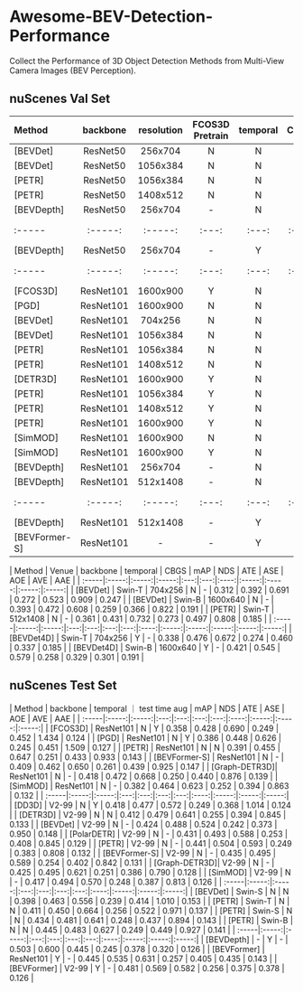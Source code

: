 # Awesome-BEV-Detection-Performance
Collect the Performance of 3D Object Detection Methods from Multi-View Camera Images (BEV Perception).


## nuScenes Val Set
| Method | backbone | resolution | FCOS3D Pretrain | temporal | CBGS | mAP | NDS | ATE | ASE | AOE | AVE | AAE | 
| :-----|:-----:|:-----:|:---:|:---:|:---:|:---:|:----:|:-----:|:-----:|:-----:|:-----:|:-----:|
| [BEVDet]     | ResNet50 | 256x704  | N | N | - | 0.298 | 0.379 | 0.725 | 0.279 | 0.589 | 0.860 | 0.245 |
| [BEVDet]     | ResNet50 | 1056x384 | N | N | - | 0.318 | 0.389 | 0.718 | 0.272 | 0.553 | 0.897 | 0.258 |
| [PETR]       | ResNet50 | 1056x384 | N | N | Y | 0.313 | 0.381 | 0.768 | 0.278 | 0.564 | 0.923 | 0.225 |
| [PETR]       | ResNet50 | 1408x512 | N | N | Y | 0.339 | 0.403 | 0.748 | 0.273 | 0.539 | 0.907 | 0.203 |
| [BEVDepth]   | ResNet50 | 256x704  | - | N | - | 0.315 | 0.367 | 0.702 | 0.271 | 0.621 | 1.042 | 0.315 |
| :-----|:-----:|:-----:|:---:|:---:|:---:|:---:|:----:|:-----:|:-----:|:-----:|:-----:|:-----:|
| [BEVDepth]   | ResNet50 | 256x704  | - | Y | - | 0.351 | 0.475 | 0.639 | 0.267 | 0.479 | 0.428 | 0.198 |
| :-----|:-----:|:-----:|:---:|:---:|:---:|:---:|:----:|:-----:|:-----:|:-----:|:-----:|:-----:|
| [FCOS3D]  | ResNet101 | 1600x900 | Y | N | N | 0.343 | 0.415 | 0.725 | 0.263 | 0.422 | 1.292 | 0.153 |
| [PGD]     | ResNet101 | 1600x900 | N | N | N | 0.369 | 0.428 | 0.683 | 0.260 | 0.439 | 1.268 | 0.185 |
| [BEVDet]  | ResNet101 | 704x256  | N | N | - | 0.302 | 0.381 | 0.722 | 0.269 | 0.543 | 0.900 | 0.269 |
| [BEVDet]  | ResNet101 | 1056x384 | N | N | - | 0.330 | 0.396 | 0.702 | 0.272 | 0.534 | 0.932 | 0.251 |
| [PETR]    | ResNet101 | 1056x384 | N | N | Y | 0.333 | 0.399 | 0.735 | 0.275 | 0.559 | 0.899 | 0.205 |
| [PETR]    | ResNet101 | 1408x512 | N | N | Y | 0.357 | 0.421 | 0.710 | 0.270 | 0.490 | 0.885 | 0.224 |
| [DETR3D]  | ResNet101 | 1600x900 | Y | N | Y | 0.349 | 0.434 | 0.716 | 0.268 | 0.379 | 0.842 | 0.200 |
| [PETR]    | ResNet101 | 1056x384 | Y | N | Y | 0.347 | 0.423 | 0.736 | 0.269 | 0.448 | 0.844 | 0.202 |
| [PETR]    | ResNet101 | 1408x512 | Y | N | Y | 0.366 | 0.441 | 0.717 | 0.267 | 0.412 | 0.834 | 0.190 |
| [PETR]    | ResNet101 | 1600x900 | Y | N | Y | 0.370 | 0.442 | 0.711 | 0.267 | 0.383 | 0.865 | 0.201 |
| [SimMOD]  | ResNet101 | 1600x900 | N | N | - | 0.351 | 0.435 | 0.717 | 0.267 | 0.388 | 0.849 | 0.187 |
| [SimMOD]  | ResNet101 | 1600x900 | Y | N | - | 0.366 | 0.455 | 0.698 | 0.264 | 0.340 | 0.784 | 0.197 |
| [BEVDepth]| ResNet101 | 256x704  | - | N | - | 0.320 | 0.381 | 0.682 | 0.272 | 0.562 | 0.997 | 0.284 | 
| [BEVDepth]| ResNet101 | 512x1408 | - | N | - | 0.376 | 0.408 | 0.659 | 0.267 | 0.543 | 1.059 | 0.335 |
| :-----|:-----:|:-----:|:---:|:---:|:---:|:---:|:----:|:-----:|:-----:|:-----:|:-----:|:-----:|
| [BEVDepth]   | ResNet101 | 512x1408 | - | Y | - | 0.412 | 0.535 | 0.565 | 0.266 | 0.358 | 0.331 | 0.190 |
| [BEVFormer-S]|ResNet101  | -        | - | Y | - | 0.416 | 0.517 | 0.673 | 0.274 | 0.372 | 0.394 | 0.198 |


| Method | Venue | backbone | temporal | CBGS | mAP | NDS | ATE | ASE | AOE | AVE | AAE | 
| :-----|:-----:|:-----:|:-----:|:---:|:---:|:----:|:-----:|:-----:|:-----:|:-----:|
| [BEVDet]     | Swin-T | 704x256  | N | - | 0.312 | 0.392 | 0.691 | 0.272 | 0.523 | 0.909 | 0.247 |
| [BEVDet]     | Swin-B | 1600x640 | N | - | 0.393 | 0.472 | 0.608 | 0.259 | 0.366 | 0.822 | 0.191 |
| [PETR]       | Swin-T | 512x1408 | N | - | 0.361 | 0.431 | 0.732 | 0.273 | 0.497 | 0.808 | 0.185 | 
| :-----|:-----:|:-----:|:---:|:---:|:---:|:---:|:----:|:-----:|:-----:|:-----:|:-----:|:-----:|
| [BEVDet4D]   | Swin-T | 704x256  | Y | - | 0.338 | 0.476 | 0.672 | 0.274 | 0.460 | 0.337 | 0.185 |
| [BEVDet4D]   | Swin-B | 1600x640 | Y | - | 0.421 | 0.545 | 0.579 | 0.258 | 0.329 | 0.301 | 0.191 |




## nuScenes Test Set
| Method | backbone | temporal ｜ test time aug | mAP | NDS | ATE | ASE | AOE | AVE | AAE | 
| :-----|:-----:|:-----:|:---:|:---:|:---:|:---:|:----:|:-----:|:-----:|:-----:|
| [FCOS3D]      | ResNet101 | N | Y | 0.358 | 0.428 | 0.690 | 0.249 | 0.452 | 1.434 | 0.124 |
| [PGD]         | ResNet101 | N | Y | 0.386 | 0.448 | 0.626 | 0.245 | 0.451 | 1.509 | 0.127 |
| [PETR]        | ResNet101 | N | N | 0.391 | 0.455 | 0.647 | 0.251 | 0.433 | 0.933 | 0.143 |
| [BEVFormer-S] | ResNet101 | N | - | 0.409 | 0.462 | 0.650 | 0.261 | 0.439 | 0.925 | 0.147 |
| [Graph-DETR3D]| ResNet101 | N | - | 0.418 | 0.472 | 0.668 | 0.250 | 0.440 | 0.876 | 0.139 |
| [SimMOD]      | ResNet101 | N | - | 0.382 | 0.464 | 0.623 | 0.252 | 0.394 | 0.863 | 0.132 |
| :-----|:-----:|:-----:|:---:|:---:|:---:|:---:|:----:|:-----:|:-----:|:-----:|
| [DD3D]        | V2-99     | N | Y | 0.418 | 0.477 | 0.572 | 0.249 | 0.368 | 1.014 | 0.124 |
| [DETR3D]      | V2-99     | N | N | 0.412 | 0.479 | 0.641 | 0.255 | 0.394 | 0.845 | 0.133 |
| [BEVDet]      | V2-99     | N | - | 0.424 | 0.488 | 0.524 | 0.242 | 0.373 | 0.950 | 0.148 |
| [PolarDETR]   | V2-99     | N | - | 0.431 | 0.493 | 0.588 | 0.253 | 0.408 | 0.845 | 0.129 |
| [PETR]        | V2-99     | N | - | 0.441 | 0.504 | 0.593 | 0.249 | 0.383 | 0.808 | 0.132 |
| [BEVFormer-S] | V2-99     | N | - | 0.435 | 0.495 | 0.589 | 0.254 | 0.402 | 0.842 | 0.131 |
| [Graph-DETR3D]| V2-99     | N | - | 0.425 | 0.495 | 0.621 | 0.251 | 0.386 | 0.790 | 0.128 |
| [SimMOD]      | V2-99     | N | - | 0.417 | 0.494 | 0.570 | 0.248 | 0.387 | 0.813 | 0.126 |
| :-----|:-----:|:-----:|:---:|:---:|:---:|:---:|:----:|:-----:|:-----:|:-----:|
| [BEVDet]      | Swin-S    | N | N | 0.398 | 0.463 | 0.556 | 0.239 | 0.414 | 1.010 | 0.153 |
| [PETR]        | Swin-T    | N | N | 0.411 | 0.450 | 0.664 | 0.256 | 0.522 | 0.971 | 0.137 |
| [PETR]        | Swin-S    | N | N | 0.434 | 0.481 | 0.641 | 0.248 | 0.437 | 0.894 | 0.143 |
| [PETR]        | Swin-B    | N | N | 0.445 | 0.483 | 0.627 | 0.249 | 0.449 | 0.927 | 0.141 |
| :-----|:-----:|:-----:|:---:|:---:|:---:|:---:|:----:|:-----:|:-----:|:-----:|
| [BEVDepth]    | -         | Y | - | 0.503 | 0.600 | 0.445 | 0.245 | 0.378 | 0.320 | 0.126 |
| [BEVFormer]   | ResNet101 | Y | - | 0.445 | 0.535 | 0.631 | 0.257 | 0.405 | 0.435 | 0.143 |
| [BEVFormer]   | V2-99     | Y | - | 0.481 | 0.569 | 0.582 | 0.256 | 0.375 | 0.378 | 0.126 |

  

   
